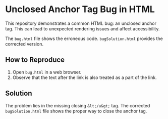 # Unclosed Anchor Tag Bug in HTML

This repository demonstrates a common HTML bug: an unclosed anchor tag.  This can lead to unexpected rendering issues and affect accessibility.

The `bug.html` file shows the erroneous code. `bugSolution.html` provides the corrected version.

## How to Reproduce

1. Open `bug.html` in a web browser.
2. Observe that the text after the link is also treated as a part of the link.

## Solution

The problem lies in the missing closing `&lt;/a&gt;` tag.  The corrected `bugSolution.html` file shows the proper way to close the anchor tag.